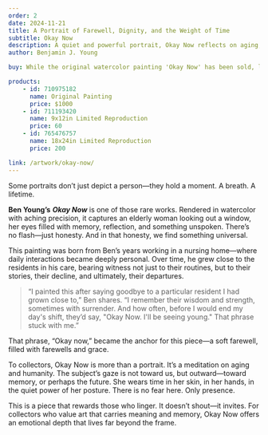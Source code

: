 ```yaml
---
order: 2
date: 2024-11-21
title: A Portrait of Farewell, Dignity, and the Weight of Time
subtitle: Okay Now
description: A quiet and powerful portrait, Okay Now reflects on aging, memory, and the tender farewells that come with the passage of time. Inspired by Ben Young’s experience working in a nursing home, the painting honors the emotional bonds he formed with residents and the quiet dignity of saying goodbye. With expressive realism and deep sensitivity, this piece invites the viewer to pause, reflect, and connect with the universal experience of letting go.
author: Benjamin J. Young

buy: While the original watercolor painting 'Okay Now' has been sold, limited edition limited reproductions are still available in various sizes. This emotionally resonant piece continues to connect with collectors, and these high-quality prints offer a meaningful way to bring its story into your own space.

products:
    - id: 710975182
      name: Original Painting
      price: $1000
    - id: 711193420
      name: 9x12in Limited Reproduction
      price: 60
    - id: 765476757
      name: 18x24in Limited Reproduction
      price: 200

link: /artwork/okay-now/
---
```


Some portraits don’t just depict a person—they hold a moment. A breath. A lifetime.

**Ben Young’s** ___Okay Now___ is one of those rare works. Rendered in watercolor with aching precision, it captures an elderly woman looking out a window, her eyes filled with memory, reflection, and something unspoken. There’s no flash—just honesty. And in that honesty, we find something universal.

<!--more-->

This painting was born from Ben’s years working in a nursing home—where daily interactions became deeply personal. Over time, he grew close to the residents in his care, bearing witness not just to their routines, but to their stories, their decline, and ultimately, their departures.

> “I painted this after saying goodbye to a particular resident I had grown close to,” Ben shares. “I remember their wisdom and strength, sometimes with surrender. And how often, before I would end my day's shift, they’d say, "Okay Now. I'll be seeing young." That phrase stuck with me.”

That phrase, “Okay now,” became the anchor for this piece—a soft farewell, filled with farewells and grace.

To collectors, Okay Now is more than a portrait. It’s a meditation on aging and humanity. The subject’s gaze is not toward us, but outward—toward memory, or perhaps the future. She wears time in her skin, in her hands, in the quiet power of her posture. There is no fear here. Only presence.

This is a piece that rewards those who linger. It doesn’t shout—it invites. For collectors who value art that carries meaning and memory, Okay Now offers an emotional depth that lives far beyond the frame.